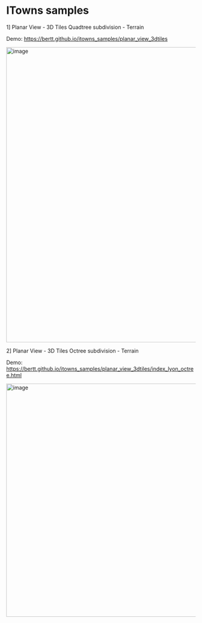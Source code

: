 # ITowns samples

1] Planar View - 3D Tiles Quadtree subdivision - Terrain

Demo: https://bertt.github.io/itowns_samples/planar_view_3dtiles

<img width="1341" height="786" alt="image" src="https://github.com/user-attachments/assets/75846d9c-effd-48e6-9d60-86a738be2980" />

2] Planar View - 3D Tiles Octree subdivision - Terrain

Demo: https://bertt.github.io/itowns_samples/planar_view_3dtiles/index_lyon_octree.html

<img width="1793" height="621" alt="image" src="https://github.com/user-attachments/assets/80b5e0b4-a48b-4c43-b204-b5a47fea026c" />



